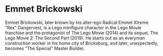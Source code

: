 # Emmet Brickowski

Emmet Brickowski, later known by his alter-ego Radical Emmet Xtreme "Rex" Dangervest, is a Lego minifigure character in the Lego Movie franchise and the protagonist of The Lego Movie (2014) and its sequel, The Lego Movie 2: The Second Part (2019). He starts out as an everyman construction worker in his home city of Bricksburg, and later, unexpectedly, becomes "The Special" Master Builder.